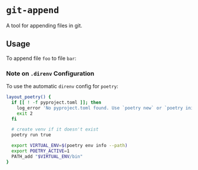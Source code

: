# `git-append`

A tool for appending files in git.

## Usage

To append file `foo` to file `bar`:






### Note on `.direnv` Configuration

To use the automatic `direnv` config for `poetry`:

```bash
layout_poetry() {
  if [[ ! -f pyproject.toml ]]; then
    log_error 'No pyproject.toml found. Use `poetry new` or `poetry init` to create one first.'
    exit 2
  fi

  # create venv if it doesn't exist
  poetry run true

  export VIRTUAL_ENV=$(poetry env info --path)
  export POETRY_ACTIVE=1
  PATH_add "$VIRTUAL_ENV/bin"
}

```

